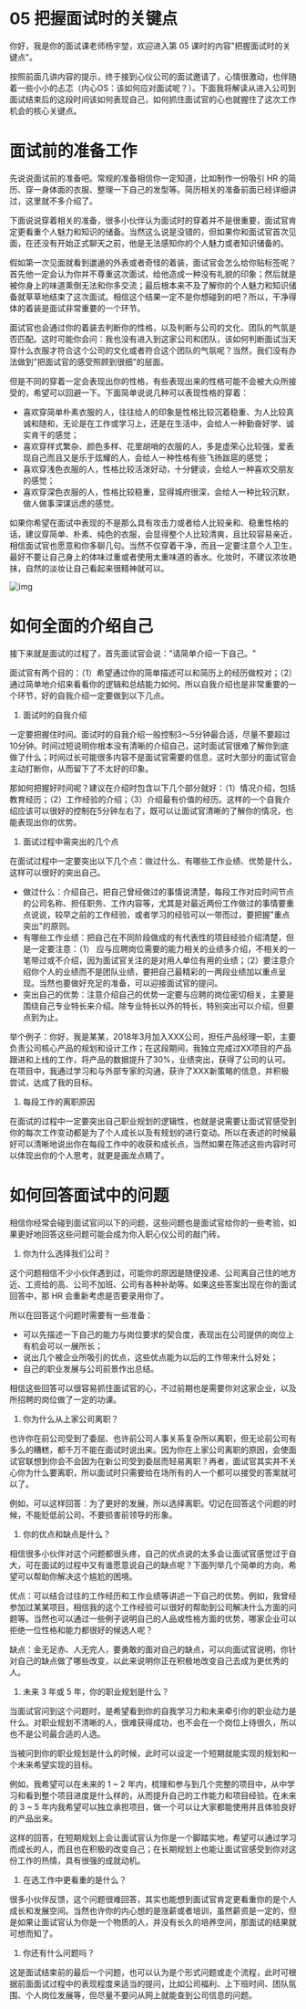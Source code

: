 # 05 把握面试时的关键点

你好，我是你的面试课老师杨宇堃，欢迎进入第 05
课时的内容"把握面试时的关键点"。

按照前面几讲内容的提示，终于接到心仪公司的面试邀请了，心情很激动，也伴随着一些小小的忐忑（内心OS：该如何应对面试呢？）。下面我将解读从进入公司到面试结束后的这段时间该如何表现自己，如何抓住面试官的心也就握住了这次工作机会的核心关键点。

# 面试前的准备工作

先说说面试前的准备吧。常规的准备相信你一定知道，比如制作一份吸引 HR
的简历、穿一身体面的衣服、整理一下自己的发型等。简历相关的准备前面已经详细讲过，这里就不多介绍了。

下面说说穿着相关的准备，很多小伙伴认为面试时的穿着并不是很重要，面试官肯定更看重个人魅力和知识的储备。当然这么说是没错的，但如果你和面试官首次见面，在还没有开始正式聊天之前，他是无法感知你的个人魅力或者知识储备的。

假如第一次见面就看到邋遢的外表或者奇怪的着装，面试官会怎么给你贴标签呢？首先他一定会认为你并不尊重这次面试，给他造成一种没有礼貌的印象；然后就是被你身上的味道熏倒无法和你多交流；最后根本来不及了解你的个人魅力和知识储备就草草地结束了这次面试。相信这个结果一定不是你想碰到的吧？所以，干净得体的着装是面试非常重要的一个环节。

面试官也会通过你的着装去判断你的性格，以及判断与公司的文化、团队的气氛是否匹配。这时可能你会问：我也没有进入到这家公司和团队，该如何判断面试当天穿什么衣服才符合这个公司的文化或者符合这个团队的气氛呢？当然，我们没有办法做到"把面试官的感受照顾到很细"的层面。

但是不同的穿着一定会表现出你的性格，有些表现出来的性格可能不会被大众所接受的，希望可以回避一下。下面简单说说几种可以表现性格的穿着：

-   喜欢穿简单朴素衣服的人，往往给人的印象是性格比较沉着稳重、为人比较真诚和随和，无论是在工作或学习上，还是在生活中，会给人一种勤奋好学、诚实肯干的感觉；
-   喜欢穿样式繁杂、颜色多样、花里胡哨的衣服的人，多是虚荣心比较强，爱表现自己而且又是乐于炫耀的人，会给人一种性格有些飞扬跋扈的感觉；
-   喜欢穿浅色衣服的人，性格比较活泼好动，十分健谈，会给人一种喜欢交朋友的感觉；
-   喜欢穿深色衣服的人，性格比较稳重，显得城府很深，会给人一种比较沉默，做人做事深谋远虑的感觉。

如果你希望在面试中表现的不是那么具有攻击力或者给人比较亲和、稳重性格的话，建议穿简单、朴素、纯色的衣服，会显得整个人比较清爽，且比较容易亲近，相信面试官也愿意和你多聊几句。当然不仅穿着干净，而且一定要注意个人卫生，最好不要让自己身上的体味过重或者使用太重味道的香水。化妆时，不建议浓妆艳抹，自然的淡妆让自己看起来很精神就可以。

![img](assets/CgpOIF3t-oCAafCfAACDS4rPdL8646.png)

# 如何全面的介绍自己

接下来就是面试的过程了，首先面试官会说："请简单介绍一下自己。"

面试官有两个目的：（1）希望通过你的简单描述可以和简历上的经历做校对；（2）通过简单地介绍来看看你的逻辑和总结能力如何。所以自我介绍也是非常重要的一个环节，好的自我介绍一定要做到以下几点。

1.  面试时的自我介绍

一定要把握住时间。面试时的自我介绍一般控制3～5分钟最合适，尽量不要超过10分钟。时间过短说明你根本没有清晰的介绍自己，这时面试官很难了解你到底做了什么；时间过长可能很多内容不是面试官需要的信息，这时大部分的面试官会主动打断你，从而留下了不太好的印象。

那如何把握好时间呢？建议在介绍时包含以下几个部分就好：（1）情况介绍，包括教育经历；（2）工作经验的介绍；（3）介绍最有价值的经历。这样的一个自我介绍应该可以很好的控制在5分钟左右了，既可以让面试官清晰的了解你的情况，也能表现出你的优势。

1.  面试过程中需突出的几个点

在面试过程中一定要突出以下几个点：做过什么、有哪些工作业绩、优势是什么，这样可以很好的突出自己。

-   做过什么：介绍自己，把自己曾经做过的事情说清楚，每段工作对应时间节点的公司名称、担任职务、工作内容等，尤其是对最近两份工作做过的事情要重点说说，较早之前的工作经验，或者学习的经验可以一带而过，要把握"重点突出"的原则。
-   有哪些工作业绩：把自己在不同阶段做成的有代表性的项目经验介绍清楚，但是一定要注意：（1）
    应与应聘岗位需要的能力相关的业绩多介绍，不相关的一笔带过或不介绍，因为面试官关注的是对用人单位有用的业绩；（2）要注意介绍你个人的业绩而不是团队业绩，要把自己最精彩的一两段业绩加以重点呈现。当然也要做好充足的准备，可以迎接面试官的提问。
-   突出自己的优势：注意介绍自己的优势一定要与应聘的岗位密切相关，主要是围绕自己专业特长来介绍。除专业特长以外的特长，特别突出可以介绍，但要点到为止。

举个例子：你好，我是某某，2018年3月加入XXX公司，担任产品经理一职，主要负责公司核心产品的规划和设计工作；在这段期间，我独立完成过XX项目的产品跟进和上线的工作，将产品的数据提升了30%，业绩突出，获得了公司的认可。在项目中，我通过学习和与外部专家的沟通，获许了XXX新策略的信息，并积极尝试，达成了我的目标。

1.  每段工作的离职原因

在面试的过程中一定要突出自己职业规划的逻辑性，也就是说需要让面试官感受到你的每次工作变动都是为了个人成长以及有规划的进行变动。所以在表述的时候最好可以清晰地说出你在每段工作中的收获和成长点，当然如果在陈述这些内容时可以体现出你的个人思考，就更是画龙点睛了。

# 如何回答面试中的问题

相信你经常会碰到面试官问以下的问题，这些问题也是面试官给你的一些考验，如果更好地回答这些问题可能会成为你入职心仪公司的敲门砖。

1.  你为什么选择我们公司？

这个问题相信不少小伙伴遇到过，可能你的原因是随便投递、公司离自己住的地方近、工资给的高、公司不加班、公司有各种补助等。如果这些答案出现在你的面试回答中，那
HR 会重新考虑是否要录用你了。

所以在回答这个问题时需要有一些准备：

-   可以先描述一下自己的能力与岗位要求的契合度，表现出在公司提供的岗位上有机会可以一展所长；
-   说出几个被企业所吸引的优点，这些优点能为以后的工作带来什么好处；
-   自己的职业发展与公司前景作出总结。

相信这些回答可以很容易抓住面试官的心，不过前期也是需要你对这家企业，以及所招聘的岗位做了一定的功课。

1.  你为什么从上家公司离职？

也许你在前公司受到了委屈、也许前公司人事关系复杂所以离职，但无论前公司有多么的糟糕，都千万不能在面试时说出来。因为你在上家公司离职的原因，会使面试官联想到你会不会因为在新公司受到委屈而轻易离职？再者，面试官其实并不关心你为什么要离职，所以面试时只需要给在场所有的人一个都可以接受的答案就可以了。

例如，可以这样回答：为了更好的发展，所以选择离职。切记在回答这个问题的时候，不能贬低前公司、不要损害前领导的形象。

1.  你的优点和缺点是什么？

相信很多小伙伴对这个问题都很头疼，自己的优点说的太多会让面试官感觉过于自大，可在面试的过程中又有谁愿意说自己的缺点呢？下面列举几个简单的方向，希望可以帮助你解决这个尴尬的困境。

优点：可以结合过往的工作经历和工作业绩等讲述一下自己的优势。例如，我曾经参加过某某项目，相信我的这个工作经验可以很好的帮助到公司解决什么方面的问题等。当然也可以通过一些例子说明自己的人品或性格方面的优势，哪家企业可以拒绝一位性格和能力都很好的候选人呢？

缺点：金无足赤、人无完人，要勇敢的面对自己的缺点，可以向面试官说明，你针对自己的缺点做了哪些改变，以此来说明你正在积极地改变自己去成为更优秀的人。

1.  未来 3 年或 5 年，你的职业规划是什么？

当面试官问到这个问题时，是希望看到你的自我学习力和未来牵引你的职业动力是什么。对职业规划不清晰的人，很难获得成功，也不会在一个岗位上待很久，所以也不是公司最合适的人选。

当被问到你的职业规划是什么的时候，此时可以设定一个短期就能实现的规划和一个未来希望实现的目标。

例如，我希望可以在未来的 1 \~ 2
年内，梳理和参与到几个完整的项目中，从中学习和看到整个项目进度是什么样的，从而提升自己的工作能力和项目经验。在未来的
3 \~ 5
年内我希望可以独立承担项目，做一个可以让大家都能使用并且体验良好的产品出来。

这样的回答，在短期规划上会让面试官认为你是一个脚踏实地，希望可以通过学习而成长的人，而且也在积极的改变自己；在长期规划上也能让面试官感受到你对这份工作的热情，具有很强的成就动机。

1.  在选工作中更看重的是什么？

很多小伙伴反馈，这个问题很难回答，其实也能想到面试官肯定更看重你的是个人成长和发展空间。当然也许你的内心想的是涨薪或者培训，虽然薪资是一定的，但是如果让面试官认为你是一个物质的人，并没有长久的培养空间，那面试的结果就可想而知了。

1.  你还有什么问题吗？

这是面试结束前的最后一个问题，也可以认为是个形式问题或走个流程，此时可根据前面面试过程中的表现程度来适当的提问，比如公司福利、上下班时间、团队氛围、个人岗位发展等，但尽量不要问从网上就能查到公司信息的问题。
